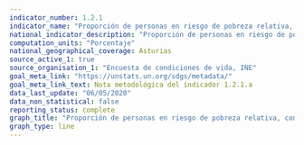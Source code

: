```yaml
---
indicator_number: 1.2.1
indicator_name: "Proporción de personas en riesgo de pobreza relativa, considerando el umbral nacional de pobreza"
national_indicator_description: "Proporción de personas en riesgo de pobreza relativa, considerando el umbral nacional de pobreza"
computation_units: "Porcentaje"
national_geographical_coverage: Asturias
source_active_1: true
source_organisation_1: "Encuesta de condiciones de vida, INE"
goal_meta_link: "https://unstats.un.org/sdgs/metadata/"
goal_meta_link_text: Nota metodológica del indicador 1.2.1.a
data_last_update: "06/05/2020"
data_non_statistical: false
reporting_status: complete
graph_title: "Proporción de personas en riesgo de pobreza relativa, considerando el umbral nacional de pobreza"
graph_type: line
---
```


